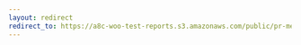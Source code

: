 ```yaml
---
layout: redirect
redirect_to: https://a8c-woo-test-reports.s3.amazonaws.com/public/pr-merge/45492/e2e/index.html
---
```

